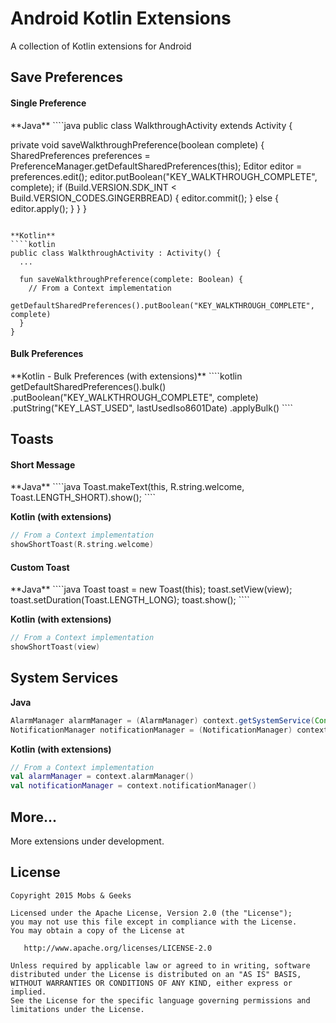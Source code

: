 Android Kotlin Extensions
=========================
A collection of Kotlin extensions for Android

Save Preferences
-------------------------
<h4>Single Preference</h4>
**Java**
````java
public class WalkthroughActivity extends Activity {

  private void saveWalkthroughPreference(boolean complete) {
    SharedPreferences preferences = PreferenceManager.getDefaultSharedPreferences(this);
    Editor editor = preferences.edit();
    editor.putBoolean("KEY_WALKTHROUGH_COMPLETE", complete);
    if (Build.VERSION.SDK_INT < Build.VERSION_CODES.GINGERBREAD) {
      editor.commit();
    } else {
      editor.apply();
    }
  }
}
````

**Kotlin**
````kotlin
public class WalkthroughActivity : Activity() {
  ...

  fun saveWalkthroughPreference(complete: Boolean) {
    // From a Context implementation
    getDefaultSharedPreferences().putBoolean("KEY_WALKTHROUGH_COMPLETE", complete)
  }
}
````

<h4>Bulk Preferences</h4>
**Kotlin - Bulk Preferences (with extensions)**
````kotlin
getDefaultSharedPreferences().bulk()
  .putBoolean("KEY_WALKTHROUGH_COMPLETE", complete)
  .putString("KEY_LAST_USED", lastUsedIso8601Date)
  .applyBulk()
````

Toasts
-------------------------
<h4>Short Message</h4>
**Java**
````java
Toast.makeText(this, R.string.welcome, Toast.LENGTH_SHORT).show();
````

**Kotlin (with extensions)**
````kotlin
// From a Context implementation
showShortToast(R.string.welcome)
````

<h4>Custom Toast</h4>
**Java**
````java
Toast toast = new Toast(this);
toast.setView(view);
toast.setDuration(Toast.LENGTH_LONG);
toast.show();
````

**Kotlin (with extensions)**
````kotlin
// From a Context implementation
showShortToast(view)
````

System Services
-------------------------
**Java**
````java
AlarmManager alarmManager = (AlarmManager) context.getSystemService(Context.ALARM_SERVICE);
NotificationManager notificationManager = (NotificationManager) context.getSystemService(Context.NOTIFICATION_SERVICE);
````

**Kotlin (with extensions)**
````kotlin
// From a Context implementation
val alarmManager = context.alarmManager()
val notificationManager = context.notificationManager()
````

More...
-------------------------
More extensions under development.

License
-------------------------
    Copyright 2015 Mobs & Geeks

    Licensed under the Apache License, Version 2.0 (the "License");
    you may not use this file except in compliance with the License.
    You may obtain a copy of the License at

       http://www.apache.org/licenses/LICENSE-2.0

    Unless required by applicable law or agreed to in writing, software
    distributed under the License is distributed on an "AS IS" BASIS,
    WITHOUT WARRANTIES OR CONDITIONS OF ANY KIND, either express or implied.
    See the License for the specific language governing permissions and
    limitations under the License.
